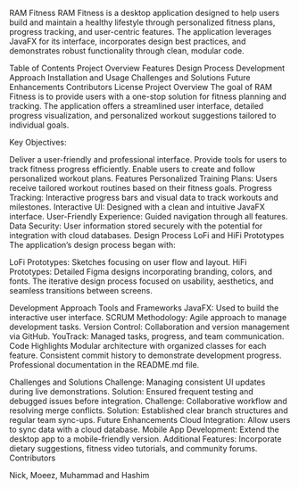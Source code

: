 RAM Fitness
RAM Fitness is a desktop application designed to help users build and maintain a healthy lifestyle through personalized fitness plans, progress tracking, and user-centric features. The application leverages JavaFX for its interface, incorporates design best practices, and demonstrates robust functionality through clean, modular code.

Table of Contents
Project Overview
Features
Design Process
Development Approach
Installation and Usage
Challenges and Solutions
Future Enhancements
Contributors
License
Project Overview
The goal of RAM Fitness is to provide users with a one-stop solution for fitness planning and tracking. The application offers a streamlined user interface, detailed progress visualization, and personalized workout suggestions tailored to individual goals.

Key Objectives:

Deliver a user-friendly and professional interface.
Provide tools for users to track fitness progress efficiently.
Enable users to create and follow personalized workout plans.
Features
Personalized Training Plans: Users receive tailored workout routines based on their fitness goals.
Progress Tracking: Interactive progress bars and visual data to track workouts and milestones.
Interactive UI: Designed with a clean and intuitive JavaFX interface.
User-Friendly Experience: Guided navigation through all features.
Data Security: User information stored securely with the potential for integration with cloud databases.
Design Process
LoFi and HiFi Prototypes
The application’s design process began with:

LoFi Prototypes: Sketches focusing on user flow and layout.
HiFi Prototypes: Detailed Figma designs incorporating branding, colors, and fonts.
The iterative design process focused on usability, aesthetics, and seamless transitions between screens.

Development Approach
Tools and Frameworks
JavaFX: Used to build the interactive user interface.
SCRUM Methodology: Agile approach to manage development tasks.
Version Control: Collaboration and version management via GitHub.
YouTrack: Managed tasks, progress, and team communication.
Code Highlights
Modular architecture with organized classes for each feature.
Consistent commit history to demonstrate development progress.
Professional documentation in the README.md file.


Challenges and Solutions
Challenge: Managing consistent UI updates during live demonstrations.
Solution: Ensured frequent testing and debugged issues before integration.
Challenge: Collaborative workflow and resolving merge conflicts.
Solution: Established clear branch structures and regular team sync-ups.
Future Enhancements
Cloud Integration: Allow users to sync data with a cloud database.
Mobile App Development: Extend the desktop app to a mobile-friendly version.
Additional Features: Incorporate dietary suggestions, fitness video tutorials, and community forums.
Contributors

Nick, Moeez, Muhammad and Hashim

